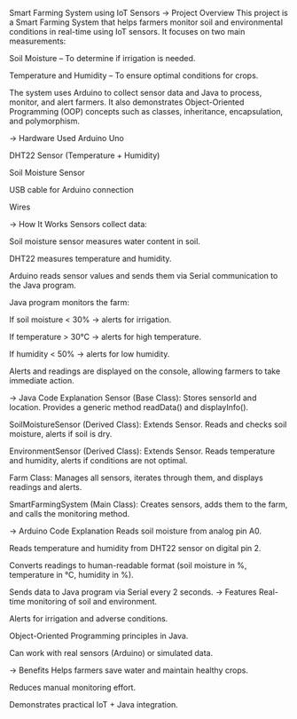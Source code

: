 Smart Farming System using IoT Sensors
 -> Project Overview
        This project is a Smart Farming System that helps farmers monitor soil and environmental conditions in real-time using IoT sensors. It focuses on two main measurements:

   Soil Moisture – To determine if irrigation is needed.

   Temperature and Humidity – To ensure optimal conditions for crops.

   The system uses Arduino to collect sensor data and Java to process, monitor, and alert farmers. It also demonstrates Object-Oriented Programming (OOP) concepts such as classes, inheritance, encapsulation, and polymorphism.

-> Hardware Used
    Arduino Uno

   DHT22 Sensor (Temperature + Humidity)

   Soil Moisture Sensor

   USB cable for Arduino connection

   Wires

-> How It Works
Sensors collect data:

Soil moisture sensor measures water content in soil.

DHT22 measures temperature and humidity.

Arduino reads sensor values and sends them via Serial communication to the Java program.

Java program monitors the farm:

If soil moisture < 30% → alerts for irrigation.

If temperature > 30°C → alerts for high temperature.

If humidity < 50% → alerts for low humidity.

Alerts and readings are displayed on the console, allowing farmers to take immediate action.

-> Java Code Explanation
Sensor (Base Class): Stores sensorId and location. Provides a generic method readData() and displayInfo().

SoilMoistureSensor (Derived Class): Extends Sensor. Reads and checks soil moisture, alerts if soil is dry.

EnvironmentSensor (Derived Class): Extends Sensor. Reads temperature and humidity, alerts if conditions are not optimal.

Farm Class: Manages all sensors, iterates through them, and displays readings and alerts.

SmartFarmingSystem (Main Class): Creates sensors, adds them to the farm, and calls the monitoring method.

-> Arduino Code Explanation
Reads soil moisture from analog pin A0.

Reads temperature and humidity from DHT22 sensor on digital pin 2.

Converts readings to human-readable format (soil moisture in %, temperature in °C, humidity in %).

Sends data to Java program via Serial every 2 seconds.
-> Features
Real-time monitoring of soil and environment.

Alerts for irrigation and adverse conditions.

Object-Oriented Programming principles in Java.

Can work with real sensors (Arduino) or simulated data.

-> Benefits
Helps farmers save water and maintain healthy crops.

Reduces manual monitoring effort.

Demonstrates practical IoT + Java integration.

